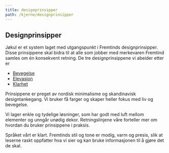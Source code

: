 ```yaml
---
title: designprinsipper
path: /kjerne/designprinsipper
---
```


## Designprinsipper

Jøkul er et system laget med utgangspunkt i Fremtinds designprinsipper. Disse prinsippene skal bidra til at alle som jobber med merkevaren Fremtind samles om én konsekvent retning. De tre designprinsippene vi abeider etter er

-   [Bevegelse](./motion)
-   [Elevasjon](./elevation)
-   [Klarhet](./clarity)

Prinsippene er preget av nordisk minimalisme og skandinavisk designtankegang. Vi bruker få farger og skaper heller fokus med liv og bevegelse.

Vi lager enkle og tydelige løsninger, som har godt med luft mellom elementer og unngår unødig dekor. Retningslinjene våre forteller mer om hvordan du bruker prinsippene i praksis.

Språket vårt er klart. Fremtinds stil og tone er modig, varm og presis, slik at leserne raskt oppfatter hva vi sier og kan bruke informasjonen til å gjøre det de skal.
